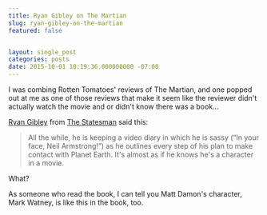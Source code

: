 ```yaml
---
title: Ryan Gibley on The Martian
slug: ryan-gibley-on-the-martian
featured: false


layout: single_post
categories: posts
date: 2015-10-01 10:19:36.000000000 -07:00
---
```


I was combing Rotten Tomatoes' reviews of The Martian, and one popped out at me as one of those reviews that make it seem like the reviewer didn't actually watch the movie and or didn't know there was a book…

[Ryan Gibley](http://www.newstatesman.com/culture/film/2015/10/walk-visual-magic-one-few-films-which-3d-justified) from [The Statesman](http://www.newstatesman.com/culture/film/2015/10/walk-visual-magic-one-few-films-which-3d-justified) said this:

> All the while, he is keeping a video diary in which he is sassy (“In your face, Neil Armstrong!”) as he outlines every step of his plan to make contact with Planet Earth. It's almost as if he knows he's a character in a movie.

What?

As someone who read the book, I can tell you Matt Damon's character, Mark Watney, is like this in the book, too.

